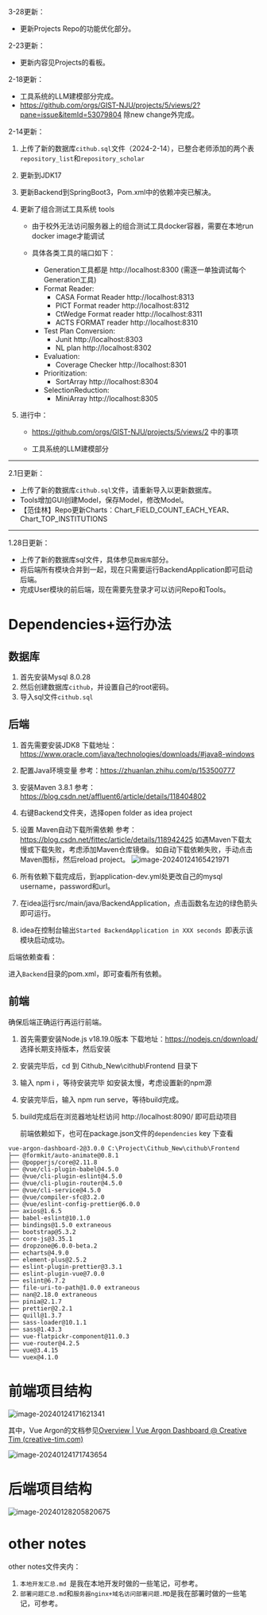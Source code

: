 3-28更新：

- 更新Projects Repo的功能优化部分。

2-23更新：

- 更新内容见Projects的看板。


2-18更新：

- 工具系统的LLM建模部分完成。
- https://github.com/orgs/GIST-NJU/projects/5/views/2?pane=issue&itemId=53079804 除new change外完成。

2-14更新：

1. 上传了新的数据库`cithub.sql`文件（2024-2-14），已整合老师添加的两个表`repository_list`和`repository_scholar`

2. 更新到JDK17

3. 更新Backend到SpringBoot3，Pom.xml中的依赖冲突已解决。

4. 更新了组合测试工具系统 tools

   - 由于校外无法访问服务器上的组合测试工具docker容器，需要在本地run docker image才能调试

   - 具体各类工具的端口如下：
     - Generation工具都是  http://localhost:8300
       (需逐一单独调试每个Generation工具)
     - Format Reader:
       - CASA Format Reader http://localhost:8313
       - PICT Format  reader http://localhost:8312
       - CtWedge Format reader http://localhost:8311
       - ACTS FORMAT reader http://localhost:8310
     - Test Plan Conversion:
       - Junit  http://localhost:8303
       - NL plan http://localhost:8302
     - Evaluation:
       - Coverage Checker http://localhost:8301
     - Prioritization:
       - SortArray http://localhost:8304
     - SelectionReduction:
       - MiniArray http://localhost:8305

5. 进行中：

   - https://github.com/orgs/GIST-NJU/projects/5/views/2 中的事项

   - 工具系统的LLM建模部分

---

2.1日更新：

- 上传了新的数据库`cithub.sql`文件，请重新导入以更新数据库。
- Tools增加GUI创建Model，保存Model，修改Model。
- 【范佳林】Repo更新Charts：Chart_FIELD_COUNT_EACH_YEAR、Chart_TOP_INSTITUTIONS

---

1.28日更新：

- 上传了新的数据库sql文件，具体参见`数据库`部分。
- 将后端所有模块合并到一起，现在只需要运行BackendApplication即可启动后端。
- 完成User模块的前后端，现在需要先登录才可以访问Repo和Tools。

# Dependencies+运行办法

## 数据库

1. 首先安装Mysql 8.0.28
2. 然后创建数据库`cithub`，并设置自己的root密码。
3. 导入sql文件`cithub.sql`

## 后端

1. 首先需要安装JDK8
   下载地址：https://www.oracle.com/java/technologies/downloads/#java8-windows
2. 配置Java环境变量
   参考：https://zhuanlan.zhihu.com/p/153500777
3. 安装Maven 3.8.1
   参考：https://blog.csdn.net/affluent6/article/details/118404802
4. 右键Backend文件夹，选择open folder as idea project
5. 设置 Maven自动下载所需依赖
   参考：https://blog.csdn.net/fittec/article/details/118942425
   如遇Maven下载太慢或下载失败，考虑添加Maven仓库镜像。
   如自动下载依赖失败，手动点击Maven图标，然后reload project。
   ![image-20240124165421971](image-20240124165421971.png)
6. 所有依赖下载完成后，到application-dev.yml处更改自己的mysql username，password和url。
11. 在idea运行src/main/java/BackendApplication，点击函数名左边的绿色箭头即可运行。

12. idea在控制台输出`Started BackendApplication in XXX seconds `即表示该模块启动成功。

后端依赖查看：

进入`Backend`目录的pom.xml，即可查看所有依赖。



## 前端

确保后端正确运行再运行前端。

1. 首先需要安装Node.js v18.19.0版本
   下载地址：https://nodejs.cn/download/
   选择长期支持版本，然后安装

2. 安装完毕后，cd 到 Cithub_New\cithub\Frontend 目录下

3. 输入 npm i ，等待安装完毕
   如安装太慢，考虑设置新的npm源

4. 安装完毕后，输入 npm run serve，等待build完成。

5. build完成后在浏览器地址栏访问  http://localhost:8090/  即可启动项目

   前端依赖如下，也可在package.json文件的`dependencies` key 下查看

```
vue-argon-dashboard-2@3.0.0 C:\Project\Cithub_New\cithub\Frontend
├── @formkit/auto-animate@0.8.1
├── @popperjs/core@2.11.8
├── @vue/cli-plugin-babel@4.5.0
├── @vue/cli-plugin-eslint@4.5.0
├── @vue/cli-plugin-router@4.5.0
├── @vue/cli-service@4.5.0
├── @vue/compiler-sfc@3.2.0
├── @vue/eslint-config-prettier@6.0.0
├── axios@1.6.5
├── babel-eslint@10.1.0
├── bindings@1.5.0 extraneous
├── bootstrap@5.3.2
├── core-js@3.35.1
├── dropzone@6.0.0-beta.2
├── echarts@4.9.0
├── element-plus@2.5.2
├── eslint-plugin-prettier@3.3.1
├── eslint-plugin-vue@7.0.0
├── eslint@6.7.2
├── file-uri-to-path@1.0.0 extraneous
├── nan@2.18.0 extraneous
├── pinia@2.1.7
├── prettier@2.2.1
├── quill@1.3.7
├── sass-loader@10.1.1
├── sass@1.43.3
├── vue-flatpickr-component@11.0.3
├── vue-router@4.2.5
├── vue@3.4.15
└── vuex@4.1.0
```

# 前端项目结构

![image-20240124171621341](image-20240124171621341.png)

其中，Vue Argon的文档参见[Overview | Vue Argon Dashboard @ Creative Tim (creative-tim.com)](https://www.creative-tim.com/learning-lab/vue/overview/argon-dashboard/)

![image-20240124171743654](image-20240124171743654.png)

# 后端项目结构

![image-20240128205820675](image-20240128205820675.png)

# other notes

other notes文件夹内：

1. `本地开发汇总.md `是我在本地开发时做的一些笔记，可参考。
2. `部署问题汇总.md`和`服务器nginx+域名访问部署问题.MD`是我在部署时做的一些笔记，可参考。
